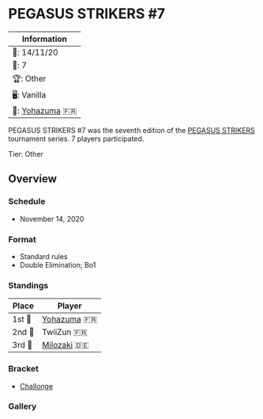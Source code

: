 # PEGASUS STRIKERS #7

|Information|
|-|
|:calendar:: 14/11/20|
|:busts_in_silhouette:: 7|
|:trophy:: Other|
|:desktop_computer:: Vanilla|
|:1st_place_medal:: [Yohazuma](../../players/french/koro.md) :fr:|

PEGASUS STRIKERS #7 was the seventh edition of the [PEGASUS STRIKERS](pegasusmain.md)
tournament series. 7 players participated.

Tier: Other

## Overview

### Schedule
- November 14, 2020

### Format
- Standard rules
- Double Elimination; Bo1

### Standings

|Place|Player|
|-|-|
|1st :1st_place_medal:|[Yohazuma](../../players/french/koro.md) :fr:|
|2nd :2nd_place_medal:|TwiiZun :fr:|
|3rd :3rd_place_medal:|[Milozaki](../../players/german/milozaki.md) :de:|

### Bracket
- [Challonge](https://challonge.com/Strikers2013_7)

### Gallery